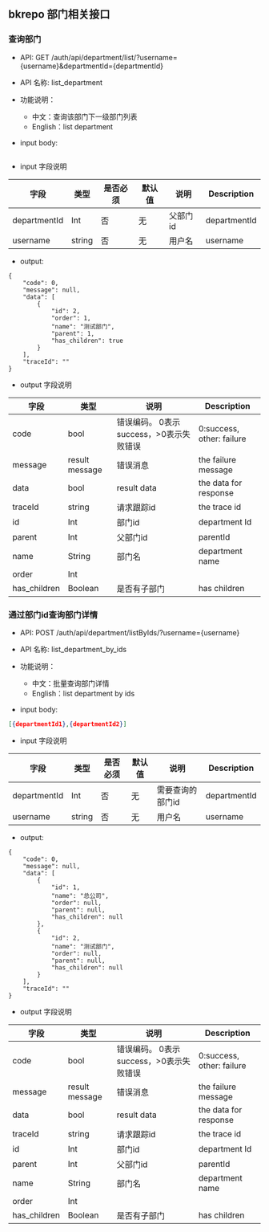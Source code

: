 ## bkrepo 部门相关接口

### 查询部门

- API: GET /auth/api/department/list/?username={username}&departmentId={departmentId}
- API 名称: list_department
- 功能说明：
  - 中文：查询该部门下一级部门列表
  - English：list department

- input body:

``` json


```


- input 字段说明

| 字段         | 类型   | 是否必须 | 默认值 | 说明     | Description  |
| ------------ | ------ | -------- | ------ | -------- | ------------ |
| departmentId | Int    | 否       | 无     | 父部门id | departmentId |
| username     | string | 否       | 无     | 用户名   | username     |


- output:

```
{
    "code": 0,
    "message": null,
    "data": [
        {
            "id": 2,
            "order": 1,
            "name": "测试部门",
            "parent": 1,
            "has_children": true
        }
    ],
    "traceId": ""
}
```

- output 字段说明

| 字段         | 类型           | 说明                                    | Description               |
| ------------ | -------------- | --------------------------------------- | ------------------------- |
| code         | bool           | 错误编码。 0表示success，>0表示失败错误 | 0:success, other: failure |
| message      | result message | 错误消息                                | the failure message       |
| data         | bool           | result data                             | the data for response     |
| traceId      | string         | 请求跟踪id                              | the trace id              |
| id           | Int            | 部门id                                  | department Id             |
| parent       | Int            | 父部门id                                | parentId                  |
| name         | String         | 部门名                                  | department name           |
| order        | Int            |                                         |                           |
| has_children | Boolean        | 是否有子部门                            | has children              |





### 通过部门id查询部门详情

- API: POST /auth/api/department/listByIds/?username={username}
- API 名称: list_department_by_ids
- 功能说明：
  - 中文：批量查询部门详情
  - English：list department by ids

- input body:

``` json
[{departmentId1},{departmentId2}]
```


- input 字段说明

| 字段         | 类型   | 是否必须 | 默认值 | 说明             | Description  |
| ------------ | ------ | -------- | ------ | ---------------- | ------------ |
| departmentId | Int    | 否       | 无     | 需要查询的部门id | departmentId |
| username     | string | 否       | 无     | 用户名           | username     |


- output:

```
{
    "code": 0,
    "message": null,
    "data": [
        {
            "id": 1,
            "name": "总公司",
            "order": null,
            "parent": null,
            "has_children": null
        },
        {
            "id": 2,
            "name": "测试部门",
            "order": null,
            "parent": null,
            "has_children": null
        }
    ],
    "traceId": ""
}
```

- output 字段说明

| 字段         | 类型           | 说明                                    | Description               |
| ------------ | -------------- | --------------------------------------- | ------------------------- |
| code         | bool           | 错误编码。 0表示success，>0表示失败错误 | 0:success, other: failure |
| message      | result message | 错误消息                                | the failure message       |
| data         | bool           | result data                             | the data for response     |
| traceId      | string         | 请求跟踪id                              | the trace id              |
| id           | Int            | 部门id                                  | department Id             |
| parent       | Int            | 父部门id                                | parentId                  |
| name         | String         | 部门名                                  | department name           |
| order        | Int            |                                         |                           |
| has_children | Boolean        | 是否有子部门                            | has children              |